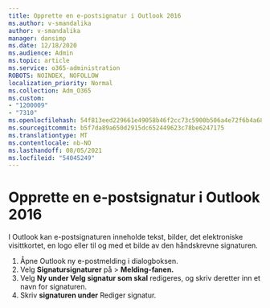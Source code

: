 ```yaml
---
title: Opprette en e-postsignatur i Outlook 2016
ms.author: v-smandalika
author: v-smandalika
manager: dansimp
ms.date: 12/18/2020
ms.audience: Admin
ms.topic: article
ms.service: o365-administration
ROBOTS: NOINDEX, NOFOLLOW
localization_priority: Normal
ms.collection: Adm_O365
ms.custom:
- "1200009"
- "7310"
ms.openlocfilehash: 54f813eed229661e49058b46f2cc73c5900b506a4e72f6b4a6818603f18dbd29
ms.sourcegitcommit: b5f7da89a650d2915dc652449623c78be6247175
ms.translationtype: MT
ms.contentlocale: nb-NO
ms.lasthandoff: 08/05/2021
ms.locfileid: "54045249"
---
```

# <a name="create-an-email-signature-in-outlook-2016"></a>Opprette en e-postsignatur i Outlook 2016

I Outlook kan e-postsignaturen inneholde tekst, bilder, det elektroniske visittkortet, en logo eller til og med et bilde av den håndskrevne signaturen.

1. Åpne Outlook ny e-postmelding i dialogboksen.
2. Velg **Signatursignaturer** på   >  **Melding-fanen.**
3. Velg **Ny under Velg signatur som skal** redigeres, og skriv deretter inn et navn for signaturen. 
4. Skriv **signaturen under** Rediger signatur.
